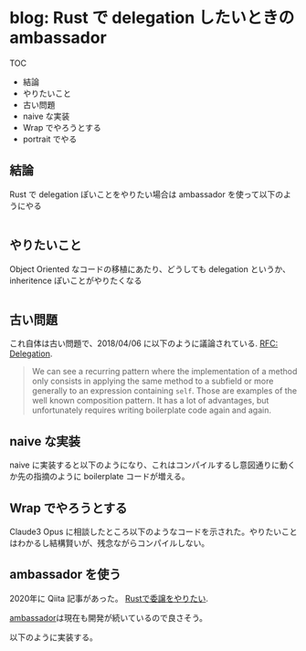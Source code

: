 # blog: Rust で delegation したいときの ambassador

TOC

- 結論
- やりたいこと
- 古い問題
- naive な実装
- Wrap でやろうとする
- portrait でやる


## 結論

Rust で delegation ぽいことをやりたい場合は ambassador を使って以下のようにやる

```rust

```

## やりたいこと

Object Oriented なコードの移植にあたり、どうしても delegation というか、inheritence ぽいことがやりたくなる

```rust
```

## 古い問題

これ自体は古い問題で、2018/04/06 に以下のように議論されている. [RFC: Delegation](https://github.com/rust-lang/rfcs/pull/2393).


> We can see a recurring pattern where the implementation of a method only consists in applying the same method to a subfield or more generally to an expression containing `self`. Those are examples of the well known composition pattern. It has a lot of advantages, but unfortunately requires writing boilerplate code again and again.

## naive な実装

naive に実装すると以下のようになり、これはコンパイルするし意図通りに動くか先の指摘のように boilerplate コードが増える。

## Wrap でやろうとする

Claude3 Opus に相談したところ以下のようなコードを示された。やりたいことはわかるし結構賢いが、残念ながらコンパイルしない。

## ambassador を使う

2020年に Qiita 記事があった。 [Rustで委譲をやりたい](https://qiita.com/garkimasera/items/8be4a5aa38a7d59d2339).

[ambassador](https://crates.io/crates/ambassador)は現在も開発が続いているので良さそう。

以下のように実装する。

```
```
